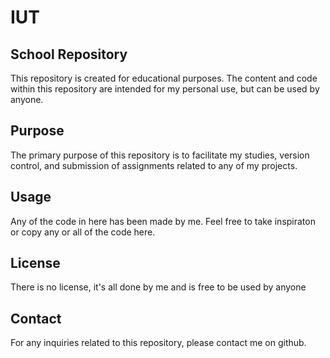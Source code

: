 # IUT
## School Repository

This repository is created for educational purposes. The content and code within this repository are intended for my personal use, but can be used by anyone.

## Purpose

The primary purpose of this repository is to facilitate my studies, version control, and submission of assignments related to any of my projects.

## Usage

Any of the code in here has been made by me. Feel free to take inspiraton or copy any or all of the code here.

## License

There is no license, it's all done by me and is free to be used by anyone

## Contact

For any inquiries related to this repository, please contact me on github.